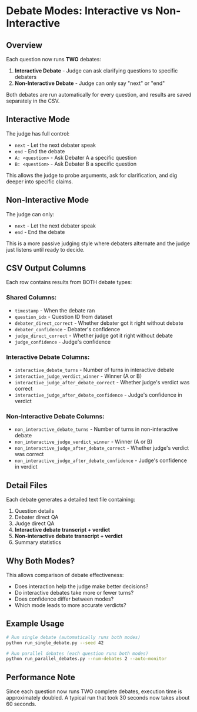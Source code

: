 # Debate Modes: Interactive vs Non-Interactive

## Overview

Each question now runs **TWO** debates:
1. **Interactive Debate** - Judge can ask clarifying questions to specific debaters
2. **Non-Interactive Debate** - Judge can only say "next" or "end"

Both debates are run automatically for every question, and results are saved separately in the CSV.

## Interactive Mode

The judge has full control:
- `next` - Let the next debater speak
- `end` - End the debate  
- `A: <question>` - Ask Debater A a specific question
- `B: <question>` - Ask Debater B a specific question

This allows the judge to probe arguments, ask for clarification, and dig deeper into specific claims.

## Non-Interactive Mode

The judge can only:
- `next` - Let the next debater speak
- `end` - End the debate

This is a more passive judging style where debaters alternate and the judge just listens until ready to decide.

## CSV Output Columns

Each row contains results from BOTH debate types:

### Shared Columns:
- `timestamp` - When the debate ran
- `question_idx` - Question ID from dataset
- `debater_direct_correct` - Whether debater got it right without debate
- `debater_confidence` - Debater's confidence
- `judge_direct_correct` - Whether judge got it right without debate  
- `judge_confidence` - Judge's confidence

### Interactive Debate Columns:
- `interactive_debate_turns` - Number of turns in interactive debate
- `interactive_judge_verdict_winner` - Winner (A or B)
- `interactive_judge_after_debate_correct` - Whether judge's verdict was correct
- `interactive_judge_after_debate_confidence` - Judge's confidence in verdict

### Non-Interactive Debate Columns:
- `non_interactive_debate_turns` - Number of turns in non-interactive debate
- `non_interactive_judge_verdict_winner` - Winner (A or B)
- `non_interactive_judge_after_debate_correct` - Whether judge's verdict was correct
- `non_interactive_judge_after_debate_confidence` - Judge's confidence in verdict

## Detail Files

Each debate generates a detailed text file containing:
1. Question details
2. Debater direct QA
3. Judge direct QA
4. **Interactive debate transcript + verdict**
5. **Non-interactive debate transcript + verdict**
6. Summary statistics

## Why Both Modes?

This allows comparison of debate effectiveness:
- Does interaction help the judge make better decisions?
- Do interactive debates take more or fewer turns?
- Does confidence differ between modes?
- Which mode leads to more accurate verdicts?

## Example Usage

```bash
# Run single debate (automatically runs both modes)
python run_single_debate.py --seed 42

# Run parallel debates (each question runs both modes)
python run_parallel_debates.py --num-debates 2 --auto-monitor
```

## Performance Note

Since each question now runs TWO complete debates, execution time is approximately doubled. A typical run that took 30 seconds now takes about 60 seconds.

